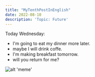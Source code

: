 ```yaml
---
title: "MyTenthPostInEnglish"
date: 2022-08-10
description: 'Topic: Future'
---
```


Today Wednesday:

+ I'm going to eat my dinner more later.
+ maybe I will drink coffe.
+ I'm making breakfast tomorrow.
+ will you return for me?


![alt 'meme'](https://i.pinimg.com/originals/91/35/25/91352553c2ec72b9afff2701f2a411b2.jpg 'meme')

